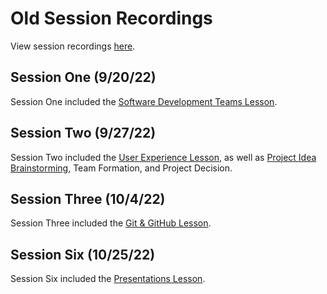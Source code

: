 # Old Session Recordings
View session recordings [here](https://app.sharebase.com/#/folder/1645405/share/3-DubcUmXd1Z70dWExJ27pfU-2HQY).

## Session One (9/20/22)
Session One included the [Software Development Teams Lesson](SoftwareDevTeamsLesson/StudentDesc.md).

## Session Two (9/27/22)
Session Two included the [User Experience Lesson](UserExperienceLesson/StudentDesc.md), as well as [Project Idea Brainstorming](ProjectIdeasAndTechnologies.md), Team Formation, and Project Decision.

## Session Three (10/4/22)
Session Three included the [Git & GitHub Lesson](GitHubLesson/StudentDesc.md).

## Session Six (10/25/22)
Session Six included the [Presentations Lesson](PresentationsLesson/StudentDesc.md).
